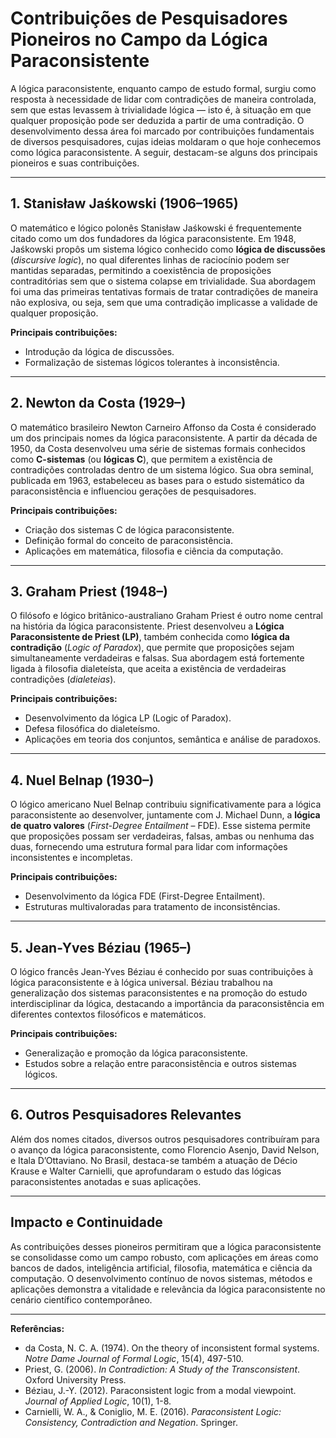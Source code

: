 
# Contribuições de Pesquisadores Pioneiros no Campo da Lógica Paraconsistente

A lógica paraconsistente, enquanto campo de estudo formal, surgiu como resposta à necessidade de lidar com contradições de maneira controlada, sem que estas levassem à trivialidade lógica — isto é, à situação em que qualquer proposição pode ser deduzida a partir de uma contradição. O desenvolvimento dessa área foi marcado por contribuições fundamentais de diversos pesquisadores, cujas ideias moldaram o que hoje conhecemos como lógica paraconsistente. A seguir, destacam-se alguns dos principais pioneiros e suas contribuições.

___

## 1. **Stanisław Jaśkowski (1906–1965)**

O matemático e lógico polonês Stanisław Jaśkowski é frequentemente citado como um dos fundadores da lógica paraconsistente. Em 1948, Jaśkowski propôs um sistema lógico conhecido como **lógica de discussões** (*discursive logic*), no qual diferentes linhas de raciocínio podem ser mantidas separadas, permitindo a coexistência de proposições contraditórias sem que o sistema colapse em trivialidade. Sua abordagem foi uma das primeiras tentativas formais de tratar contradições de maneira não explosiva, ou seja, sem que uma contradição implicasse a validade de qualquer proposição.

**Principais contribuições:**
- Introdução da lógica de discussões.
- Formalização de sistemas lógicos tolerantes à inconsistência.

___

## 2. **Newton da Costa (1929–)**

O matemático brasileiro Newton Carneiro Affonso da Costa é considerado um dos principais nomes da lógica paraconsistente. A partir da década de 1950, da Costa desenvolveu uma série de sistemas formais conhecidos como **C-sistemas** (ou **lógicas C**), que permitem a existência de contradições controladas dentro de um sistema lógico. Sua obra seminal, publicada em 1963, estabeleceu as bases para o estudo sistemático da paraconsistência e influenciou gerações de pesquisadores.

**Principais contribuições:**
- Criação dos sistemas C de lógica paraconsistente.
- Definição formal do conceito de paraconsistência.
- Aplicações em matemática, filosofia e ciência da computação.

___

## 3. **Graham Priest (1948–)**

O filósofo e lógico britânico-australiano Graham Priest é outro nome central na história da lógica paraconsistente. Priest desenvolveu a **Lógica Paraconsistente de Priest (LP)**, também conhecida como **lógica da contradição** (*Logic of Paradox*), que permite que proposições sejam simultaneamente verdadeiras e falsas. Sua abordagem está fortemente ligada à filosofia dialeteísta, que aceita a existência de verdadeiras contradições (*dialeteias*).

**Principais contribuições:**
- Desenvolvimento da lógica LP (Logic of Paradox).
- Defesa filosófica do dialeteísmo.
- Aplicações em teoria dos conjuntos, semântica e análise de paradoxos.

___

## 4. **Nuel Belnap (1930–)**

O lógico americano Nuel Belnap contribuiu significativamente para a lógica paraconsistente ao desenvolver, juntamente com J. Michael Dunn, a **lógica de quatro valores** (*First-Degree Entailment* – FDE). Esse sistema permite que proposições possam ser verdadeiras, falsas, ambas ou nenhuma das duas, fornecendo uma estrutura formal para lidar com informações inconsistentes e incompletas.

**Principais contribuições:**
- Desenvolvimento da lógica FDE (First-Degree Entailment).
- Estruturas multivaloradas para tratamento de inconsistências.

___

## 5. **Jean-Yves Béziau (1965–)**

O lógico francês Jean-Yves Béziau é conhecido por suas contribuições à lógica paraconsistente e à lógica universal. Béziau trabalhou na generalização dos sistemas paraconsistentes e na promoção do estudo interdisciplinar da lógica, destacando a importância da paraconsistência em diferentes contextos filosóficos e matemáticos.

**Principais contribuições:**
- Generalização e promoção da lógica paraconsistente.
- Estudos sobre a relação entre paraconsistência e outros sistemas lógicos.

___

## 6. **Outros Pesquisadores Relevantes**

Além dos nomes citados, diversos outros pesquisadores contribuíram para o avanço da lógica paraconsistente, como Florencio Asenjo, David Nelson, e Itala D’Ottaviano. No Brasil, destaca-se também a atuação de Décio Krause e Walter Carnielli, que aprofundaram o estudo das lógicas paraconsistentes anotadas e suas aplicações.

___

## **Impacto e Continuidade**

As contribuições desses pioneiros permitiram que a lógica paraconsistente se consolidasse como um campo robusto, com aplicações em áreas como bancos de dados, inteligência artificial, filosofia, matemática e ciência da computação. O desenvolvimento contínuo de novos sistemas, métodos e aplicações demonstra a vitalidade e relevância da lógica paraconsistente no cenário científico contemporâneo.

___

**Referências:**
- da Costa, N. C. A. (1974). On the theory of inconsistent formal systems. *Notre Dame Journal of Formal Logic*, 15(4), 497-510.
- Priest, G. (2006). *In Contradiction: A Study of the Transconsistent*. Oxford University Press.
- Béziau, J.-Y. (2012). Paraconsistent logic from a modal viewpoint. *Journal of Applied Logic*, 10(1), 1-8.
- Carnielli, W. A., & Coniglio, M. E. (2016). *Paraconsistent Logic: Consistency, Contradiction and Negation*. Springer.


